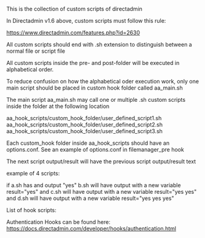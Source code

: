 This is the collection of custom scripts of directadmin

In Directadmin v1.6 above, custom scripts must follow this rule:

https://www.directadmin.com/features.php?id=2630

All custom scripts should end with .sh extension to distinguish between a normal file or script file

All custom scripts inside the pre- and post-folder will be executed in alphabetical order.

To reduce confusion on how the alphabetical oder execution work, only one main script should be placed in custom hook
folder called aa_main.sh

The main script aa_main.sh may call one or multiple .sh custom scripts inside the folder at the following location

aa_hook_scripts/custom_hook_folder/user_defined_script1.sh
aa_hook_scripts/custom_hook_folder/user_defined_script2.sh
aa_hook_scripts/custom_hook_folder/user_defined_script3.sh

Each custom_hook folder inside aa_hook_scripts should have an options.conf. See an example of options.conf in filemanager_pre hook

The next script output/result will have the previous script output/result text

example of 4 scripts:

if a.sh has and output "yes"
b.sh will have output with a new variable result="yes" and
c.sh will have output with a new variable result="yes yes" and
d.sh will have output with a new variable result="yes yes yes"

List of hook scripts:

Authentication Hooks can be found here: https://docs.directadmin.com/developer/hooks/authentication.html


